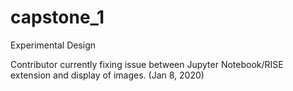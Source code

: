 # capstone_1
Experimental Design


Contributor currently fixing issue between Jupyter Notebook/RISE extension and display of images. (Jan 8, 2020)
